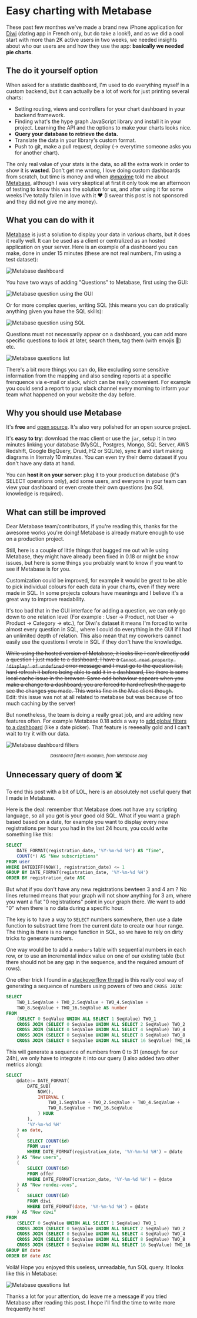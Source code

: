 # Easy charting with Metabase

These past few monthes we've made a brand new iPhone application for [Diwi](https://diwi.com) (dating app in French only, but do take a look!), and as we did a cool start with more than 2K active users in two weeks, we needed insights about who our users are and how they use the app: **basically we needed pie charts**.

## The do it yourself option

When asked for a statistic dashboard, I'm used to do everything myself in a custom backend, but it can actually be a lot of work for just printing several charts:

* Setting routing, views and controllers for your chart dashboard in your backend framework.
* Finding what's the hype graph JavaScript library and install it in your project. Learning the API and the options to make your charts looks nice.
* **Query your database to retrieve the data.**
* Translate the data in your library's custom format.
* Push to git, make a pull request, deploy (-> everytime someone asks you for another chart).

The only real value of your stats is the data, so all the extra work in order to show it is **wasted**. Don't get me wrong, I love doing custom dashboards from scratch, but time is money and when [@maxime](https://twitter.com/maxime) told me about [Metabase](http://www.metabase.com/), although I was very skeptical at first it only took me an afternoon of testing to know this was the solution for us, and after using it for some weeks I've totally fallen in love with it ❤️ (I swear this post is not sponsored and they did not give me any money).

## What you can do with it

[Metabase](http://www.metabase.com/) is just a solution to display your data in various charts, but it does it really well. It can be used as a client or centralized as an hosted application on your server. Here is an example of a dashboard you can make, done in under 15 minutes (these are not real numbers, I'm using a test dataset):

![Metabase dashboard](/img/posts/metabase_dashboard.png)

You have two ways of adding "Questions" to Metabase, first using the GUI:

![Metabase question using the GUI](/img/posts/metabase_question_gui.png)

Or for more complex queries, writing SQL (this means you can do pratically anything given you have the SQL skills):

![Metabase question using SQL](/img/posts/metabase_question_sql.png)

Questions must not necessarily appear on a dashboard, you can add more specific questions to look at later, search them, tag them (with emojis 🙌) etc.

![Metabase questions list](/img/posts/metabase_questions_list.png)

There's a bit more things you can do, like excluding some sensitive information from the mapping and also sending reports at a specific frenquence via e-mail or slack, which can be really convenient. For example you could send a report to your slack channel every morning to inform your team what happened on your website the day before.

## Why you should use Metabase

It's **free** and [open source](https://github.com/metabase/metabase). It's also very polished for an open source project.

It's **easy to try**: download the mac client or use the `jar`, setup it in two minutes linking your database (MySQL, Postgres, Mongo, SQL Server, AWS Redshift, Google BigQuery, Druid, H2 or SQLite), sync it and start making diagrams in literraly 10 minutes. You can even try their demo dataset if you don't have any data at hand.

You can **host it on your server**: plug it to your production database (it's SELECT operations only), add some users, and everyone in your team can view your dashboard or even create their own questions (no SQL knowledge is required).

## What can still be improved

Dear Metabase team/contributors, if you're reading this, thanks for the awesome works you're doing! Metabase is already mature enough to use on a production project.

Still, here is a couple of little things that bugged me out while using Metabase, they might have already been fixed in 0.18 or might be know issues, but here is some things you probably want to know if you want to see if Metabase is for you.

Customization could be improved, for example it would be great to be able to pick individual colours for each data in your charts, even if they were made in SQL. In some projects colours have meanings and I believe it's a great way to improve readability.

It's too bad that in the GUI interface for adding a question, we can only go down to one relation level (For example : User -> Product, not User -> Product -> Category -> etc.), for Diwi's dataset it means I'm forced to write almost every question in SQL, where I could do everything in the GUI if I had an unlimited depth of relation. This also mean that my coworkers cannot easily use the questions I wrote in SQL if they don't have the knowledge.

~~While using the hosted version of Metabase, it looks like I can't directly add a question I just made to a dashboard, I have a `Cannot read property 'display' of undefined` error message and I must go to the question list, hard refresh it before being able to add it in a dashboard, like there is some local cache issue in the browser. Same odd behaviour appears when you make a change to a dashboard, you are forced to hard refresh the page to see the changes you made. This works fine in the Mac client though.~~<br />
Edit: this issue was not at all related to metabase but was because of too much caching by the server!

But nonetheless, the team is doing a really great job, and are adding new features often. For example Metabase 0.18 adds a way to [add global filters to a dashboard](http://www.metabase.com/blog/dashboard-filters) (like a date picker). That feature is reeeeally gold and I can't wait to try it with our data.

![Metabase dashboard filters](http://www.metabase.com/images/dashboard_filters.png)
<p style="text-align:center;font-style:italic;"><small>Dashboard filters example, from Metabase blog</small></p>

## Unnecessary query of doom ☠️

To end this post with a bit of LOL, here is an absolutely not useful query that I made in Metabase.

Here is the deal: remember that Metabase does not have any scripting language, so all you got is your good old SQL. What if you want a graph based based on a date, for example you want to display every new registrations per hour you had in the last 24 hours, you could write something like this:

```sql
SELECT
	DATE_FORMAT(registration_date, '%Y-%m-%d %H') AS "Time",
	COUNT(*) AS "New subscriptions"
FROM user
WHERE DATEDIFF(NOW(), registration_date) <= 1
GROUP BY DATE_FORMAT(registration_date, '%Y-%m-%d %H')
ORDER BY registration_date ASC
```

But what if you don't have any new registrations bewteen 3 and 4 am ? No lines returned means that your graph will not show anything for 3 am, where you want a flat "0 registrations" point in your graph there. We want to add "0" when there is no data during a specific hour.

The key is to have a way to `SELECT` numbers somewhere, then use a date function to substract time from the current date to create our hour range. The thing is there is no range function in SQL, so we have to rely on dirty tricks to generate numbers.

One way would be to add a `numbers` table with  sequential numbers in each row, or to use an incremental index value on one of our existing table (but there should not be any gap in the sequence, and the required amount of rows).

One other trick I found in a [stackoverflow thread](http://stackoverflow.com/questions/27954991/how-to-fill-missing-values-in-mysql-query) is this really cool way of generating a sequence of numbers using powers of two and `CROSS JOIN`:

```sql
SELECT
	TWO_1.SeqValue + TWO_2.SeqValue + TWO_4.SeqValue +
	TWO_8.SeqValue + TWO_16.SeqValue AS number
FROM
	(SELECT 0 SeqValue UNION ALL SELECT 1 SeqValue) TWO_1
    CROSS JOIN (SELECT 0 SeqValue UNION ALL SELECT 2 SeqValue) TWO_2
    CROSS JOIN (SELECT 0 SeqValue UNION ALL SELECT 4 SeqValue) TWO_4
    CROSS JOIN (SELECT 0 SeqValue UNION ALL SELECT 8 SeqValue) TWO_8
    CROSS JOIN (SELECT 0 SeqValue UNION ALL SELECT 16 SeqValue) TWO_16
```

This will generate a sequence of numbers from 0 to 31 (enough for our 24h), we only have to integrate it into our query (I also added two other metrics along):

```sql
SELECT
    @date:= DATE_FORMAT(
    	DATE_SUB(
    		NOW(),
    		INTERVAL (
    			TWO_1.SeqValue + TWO_2.SeqValue + TWO_4.SeqValue +
    			TWO_8.SeqValue + TWO_16.SeqValue
    		) HOUR
    	),
    	'%Y-%m-%d %H'
    ) as date,
    (
    	SELECT COUNT(id)
    	FROM user
    	WHERE DATE_FORMAT(registration_date, '%Y-%m-%d %H') = @date
    ) AS "New users",
    (
    	SELECT COUNT(id)
    	FROM offer
    	WHERE DATE_FORMAT(creation_date, '%Y-%m-%d %H') = @date
    ) AS "New rendez-vous",
    (
    	SELECT COUNT(id)
    	FROM diwi
    	WHERE DATE_FORMAT(date, '%Y-%m-%d %H') = @date
    ) AS "New diwi"
FROM
    (SELECT 0 SeqValue UNION ALL SELECT 1 SeqValue) TWO_1
    CROSS JOIN (SELECT 0 SeqValue UNION ALL SELECT 2 SeqValue) TWO_2
    CROSS JOIN (SELECT 0 SeqValue UNION ALL SELECT 4 SeqValue) TWO_4
    CROSS JOIN (SELECT 0 SeqValue UNION ALL SELECT 8 SeqValue) TWO_8
    CROSS JOIN (SELECT 0 SeqValue UNION ALL SELECT 16 SeqValue) TWO_16
GROUP BY date
ORDER BY date ASC
```

Voilà! Hope you enjoyed this useless, unreadable, fun SQL query. It looks like this in Metabase:

![Metabase questions list](/img/posts/metabase_question_doom.png)

Thanks a lot for your attention, do leave me a message if you tried Metabase after reading this post. I hope I'll find the time to write more frequently here!
